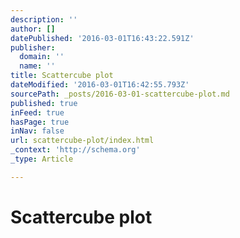 ```yaml
---
description: ''
author: []
datePublished: '2016-03-01T16:43:22.591Z'
publisher:
  domain: ''
  name: ''
title: Scattercube plot
dateModified: '2016-03-01T16:42:55.793Z'
sourcePath: _posts/2016-03-01-scattercube-plot.md
published: true
inFeed: true
hasPage: true
inNav: false
url: scattercube-plot/index.html
_context: 'http://schema.org'
_type: Article

---
```

# Scattercube plot